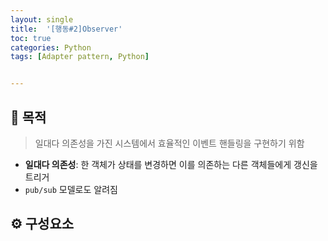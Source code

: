 ```yaml
---
layout: single
title:  '[행동#2]Observer'
toc: true
categories: Python
tags: [Adapter pattern, Python]


---
```


## 👀 목적

> 일대다 의존성을 가진 시스템에서 효율적인 이벤트 핸들링을 구현하기 위함 

- **일대다 의존성**: 한 객체가 상태를 변경하면 이를 의존하는 다른 객체들에게 갱신을 트리거
- `pub/sub` 모델로도 알려짐



## ⚙️ 구성요소





